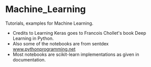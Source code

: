 # Machine_Learning
Tutorials, examples for Machine Learning.

- Credits to Learning Keras goes to Francois Chollet's book Deep Learning in Python.
- Also some of the notebooks are from sentdex www.pythonprogramming.net
- Most notebooks are scikit-learn implementations as given in documentation.
